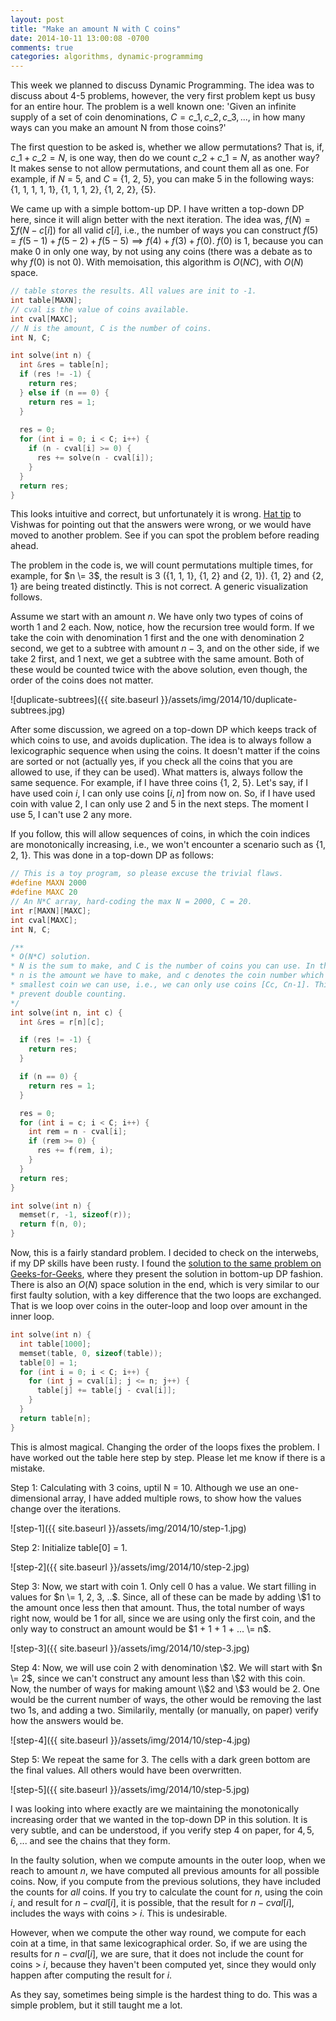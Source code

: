 ```yaml
---
layout: post
title: "Make an amount N with C coins"
date: 2014-10-11 13:00:08 -0700
comments: true
categories: algorithms, dynamic-programmimg
---
```


This week we planned to discuss Dynamic Programming. The idea was to discuss about 4-5 problems, however, the very first problem kept us busy for an entire hour. The problem is a well known one: 'Given an infinite supply of a set of coin denominations, $C = {c\_1, c\_2, c\_3, ...}$, in how many ways can you make an amount N from those coins?'

The first question to be asked is, whether we allow permutations? That is, if, $c\_1 + c\_2 = N$, is one way, then do we count $c\_2 + c\_1 = N$, as another way? It makes sense to not allow permutations, and count them all as one. For example, if $N$ = 5, and $C$ = {1, 2, 5}, you can make 5 in the following ways: {1, 1, 1, 1, 1}, {1, 1, 1, 2}, {1, 2, 2}, {5}. 

We came up with a simple bottom-up DP. I have written a top-down DP here, since it will align better with the next iteration. The idea was, $f(N) = \sum f(N-c[i])$ for all valid $c[i]$, 
i.e., the number of ways you can construct $f(5) = f(5-1) + f(5-2) + f(5-5) \implies f(4) + f(3) + f(0)$. $f(0)$ is 1, because you can make $0$ in only one way, by not using any coins (there was a debate as to why $f(0)$ is not 0). With memoisation, this algorithm is $O(NC)$, with $O(N)$ space.

```cpp
// table stores the results. All values are init to -1.
int table[MAXN];
// cval is the value of coins available.
int cval[MAXC];
// N is the amount, C is the number of coins.
int N, C;

int solve(int n) {
  int &res = table[n];
  if (res != -1) {
    return res;
  } else if (n == 0) {
    return res = 1;
  }
  
  res = 0;
  for (int i = 0; i < C; i++) {
    if (n - cval[i] >= 0) {
      res += solve(n - cval[i]);
    }
  }
  return res;
}
```

This looks intuitive and correct, but unfortunately it is wrong. <a href="http://en.wikipedia.org/wiki/Hat_tip" target="_blank">Hat tip</a> to Vishwas for pointing out that the answers were wrong, or we would have moved to another problem. See if you can spot the problem before reading ahead.

The problem in the code is, we will count permutations multiple times, for example, for $n \= 3$, the result is 3 ({1, 1, 1}, {1, 2} and {2, 1}). {1, 2} and {2, 1} are being treated distinctly. This is not correct. A generic visualization follows.

Assume we start with an amount $n$. We have only two types of coins of worth $1$ and $2$ each. Now, notice, how the recursion tree would form. If we take the coin with denomination $1$ first and the one with denomination $2$ second, we get to a subtree with amount $n-3$, and on the other side, if we take $2$ first, and $1$ next, we get a subtree with the same amount. Both of these would be counted twice with the above solution, even though, the order of the coins does not matter.

<!-- center -->
![duplicate-subtrees]({{ site.baseurl }}/assets/img/2014/10/duplicate-subtrees.jpg)


After some discussion, we agreed on a top-down DP which keeps track of which coins to use, and avoids duplication. The idea is to always follow a lexicographic sequence when using the coins. It doesn't matter if the coins are sorted or not (actually yes, if you check all the coins that you are allowed to use, if they can be used). What matters is, always follow the same sequence. For example, if I have three coins {1, 2, 5}. Let's say, if I have used coin $i$, I can only use coins $[i, n]$ from now on. So, if I have used coin with value $2$, I can only use $2$ and $5$ in the next steps. The moment I use 5, I can't use 2 any more. 

If you follow, this will allow sequences of coins, in which the coin indices are monotonically increasing, i.e., we won't encounter a scenario such as {1, 2, 1}. This was done in a top-down DP as follows:

```cpp
// This is a toy program, so please excuse the trivial flaws.
#define MAXN 2000
#define MAXC 20
// An N*C array, hard-coding the max N = 2000, C = 20.
int r[MAXN][MAXC];
int cval[MAXC];
int N, C;

/**
* O(N*C) solution.
* N is the sum to make, and C is the number of coins you can use. In the method
* n is the amount we have to make, and c denotes the coin number which is the
* smallest coin we can use, i.e., we can only use coins [Cc, Cn-1]. This is to
* prevent double counting.
*/
int solve(int n, int c) {
  int &res = r[n][c];

  if (res != -1) {
    return res;
  }

  if (n == 0) {
    return res = 1;
  }

  res = 0;
  for (int i = c; i < C; i++) {
    int rem = n - cval[i];
    if (rem >= 0) {
      res += f(rem, i);
    }
  }
  return res;
}

int solve(int n) {
  memset(r, -1, sizeof(r));
  return f(n, 0);
}
```

Now, this is a fairly standard problem. I decided to check on the interwebs, if my DP skills have been rusty. I found the <a href="http://www.geeksforgeeks.org/dynamic-programming-set-7-coin-change/" targe="_blank">solution to the same problem on Geeks-for-Geeks</a>, where they present the solution in bottom-up DP fashion. There is also an $O(N)$ space solution in the end, which is very similar to our first faulty solution, with a key difference that the two loops are exchanged. That is we loop over coins in the outer-loop and loop over amount in the inner loop. 

```cpp
int solve(int n) {
  int table[1000];
  memset(table, 0, sizeof(table));
  table[0] = 1;
  for (int i = 0; i < C; i++) {
    for (int j = cval[i]; j <= n; j++) {
      table[j] += table[j - cval[i]]; 
    }
  }
  return table[n];
}
```

This is almost magical. Changing the order of the loops fixes the problem. I have worked out the table here step by step. Please let me know if there is a mistake.

Step 1: Calculating with 3 coins, uptil N = 10. Although we use an one-dimensional array, I have added multiple rows, to show how the values change over the iterations. 
<!-- centre -->
![step-1]({{ site.baseurl }}/assets/img/2014/10/step-1.jpg)

Step 2: Initialize table[0] = 1. 
<!-- centre -->
![step-2]({{ site.baseurl }}/assets/img/2014/10/step-2.jpg)

Step 3: Now, we start with coin 1. Only cell 0 has a value. We start filling in values for $n \= 1, 2, 3, ..$. Since, all of these can be made by adding \\$1 to the amount once less then that amount. Thus, the total number of ways right now, would be 1 for all, since we are using only the first coin, and the only way to construct an amount would be $1 + 1 + 1 + ... \= n$.
<!-- centre -->
![step-3]({{ site.baseurl }}/assets/img/2014/10/step-3.jpg)

Step 4: Now, we will use coin 2 with denomination \\$2. We will start with $n \= 2$, since we can't construct any amount less than \\$2 with this coin. Now, the number of ways for making amount \\$2 and \\$3 would be $2$. One would be the current number of ways, the other would be removing the last two $1$s, and adding a two. Similarily, mentally (or manually, on paper) verify how the answers would be.
<!-- centre -->
![step-4]({{ site.baseurl }}/assets/img/2014/10/step-4.jpg)

Step 5: We repeat the same for 3. The cells with a dark green bottom are the final values. All others would have been overwritten.
<!-- centre -->
![step-5]({{ site.baseurl }}/assets/img/2014/10/step-5.jpg)


I was looking into where exactly are we maintaining the monotonically increasing order that we wanted in the top-down DP in this solution. It is very subtle, and can be understood, if you verify step 4 on paper, for $4, 5, 6, ...$ and see the chains that they form. 

In the faulty solution, when we compute amounts in the outer loop, when we reach to amount $n$, we have computed all previous amounts for all possible coins. Now, if you compute from the previous solutions, they have included the counts for _all_ coins. If you try to calculate the count for $n$, using the coin $i$, and result for $n - cval[i]$, it is possible, that the result for $n - cval[i]$, includes the ways with coins > $i$. This is undesirable.

However, when we compute the other way round, we compute for each coin at a time, in that same lexicographical order. So, if we are using the results for $n - cval[i]$, we are sure, that it does not include the count for coins > $i$, because they haven't been computed yet, since they would only happen after computing the result for $i$.

As they say, sometimes being simple is the hardest thing to do. This was a simple problem, but it still taught me a lot.

